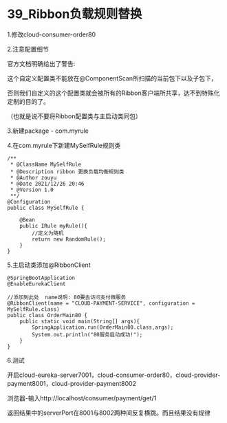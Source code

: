 # 39_Ribbon负载规则替换

1.修改cloud-consumer-order80

2.注意配置细节

官方文档明确给出了警告:

这个自定义配置类不能放在@ComponentScan所扫描的当前包下以及子包下，

否则我们自定义的这个配置类就会被所有的Ribbon客户端所共享，达不到特殊化定制的目的了。

（也就是说不要将Ribbon配置类与主启动类同包）

3.新建package - com.myrule

4.在com.myrule下新建MySelfRule规则类

```
/**
 * @ClassName MySelfRule
 * @Description ribbon 更换负载均衡规则类
 * @Author zouyu
 * @Date 2021/12/26 20:46
 * @Version 1.0
 **/
@Configuration
public class MySelfRule {

    @Bean
    public IRule myRule(){
        //定义为随机
        return new RandomRule();
    }
}
```

5.主启动类添加@RibbonClient

```
@SpringBootApplication
@EnableEurekaClient

//添加到此处  name说明: 80要去访问支付微服务
@RibbonClient(name = "CLOUD-PAYMENT-SERVICE", configuration = MySelfRule.class)
public class OrderMain80 {
    public static void main(String[] args){
        SpringApplication.run(OrderMain80.class,args);
        System.out.println("80服务启动成功!");
    }
}
```



6.测试

开启cloud-eureka-server7001，cloud-consumer-order80，cloud-provider-payment8001，cloud-provider-payment8002

浏览器-输入http://localhost/consumer/payment/get/1

返回结果中的serverPort在8001与8002两种间反复横跳。而且结果没有规律

